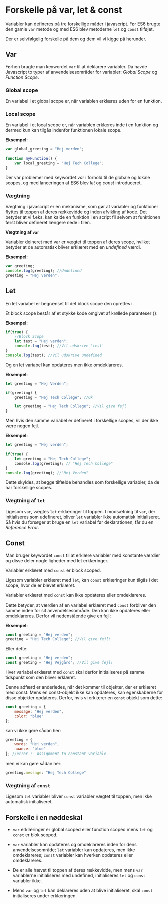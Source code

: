 # Forskelle på var, let & const

Variabler kan defineres på tre forskellige måder i javascript. Før ES6 brugte den gamle `var` metode og med ES6 blev metoderne `let` og `const` tilføjet. 

Der er selvfølgelig forskelle på dem og dem vil vi kigge på herunder.

## Var

Førhen brugte man keywordet `var` til at deklarere variabler. Da havde Javascript to typer af anvendelsesområder for variabler: *Global Scope* og *Function Scope*.

### Global scope

En variabel i et global scope er, når variablen erklæres uden for en funktion.

### Local scope

En variabel i et local scope er, når variablen erklæres inde i en funktion og dermed kun kan tilgås indenfor funktionen lokale scope.

**Eksempel:**

```javascript
var global_greeting = "Hej verden";

function myFunction() {
    var local_greeting = "Hej Tech College";
}
```
Der var problemer med keywordet *var* i forhold til de globale og lokale scopes, og med lanceringen af ES6 blev *let* og *const* introduceret.

### Vægtning

Vægtning i javascript er en mekanisme, som gør at variabler og funktioner flyttes til toppen af deres rækkevidde og inden afvikling af kode. Det betyder at vi f.eks. kan kalde en funktion i en script fil selvom at funktionen først bliver defineret længere nede i filen.

**Vægtning af `var`**

Variabler deineret med var er vægtet til toppen af deres scope, hvilket betyder at de automatisk bliver erklæret med en *undefined* værdi.

**Eksempel:**

```javascript
var greeting;
console.log(greeting); //Undefined
greeting = "Hej verden";
```

## Let 

En let variabel er begrænset til det block scope den oprettes i. 

Et block scope består af et stykke kode omgivet af krøllede paranteser {}:

**Eksempel:**

```javascript
if(true) {
    //Block Scope
    let test = "Hej verden";
    console.log(test); //Vil udskrive 'test'
}
console.log(test); //Vil udskrive undefined

```
Og en let variabel kan opdateres men ikke omdeklareres.

**Eksempel:**

```javascript
let greeting = "Hej Verden";

if(greeting) {
    greeting = "Hej Tech College"; //Ok

    let greeting = "Hej Tech College"; //Vil give fejl
}

```

Men hvis den samme variabel er defineret i forskellige scopes, vil der ikke være nogen fejl.

**Eksempel:**

```javascript
let greeting = "Hej verden";

if(true) {
    let greeting = "Hej Tech College";
    console.log(greeting); // "Hej Tech College"
}
console.log(greeting); //"Hej Verden"
```

Dette skyldes, at begge tilfælde behandles som forskellige variabler, da de har forskellige scopes.

### Vægtning af `let`

Ligesom `var`, vægtes `let` erklæringer til toppen. I modsætning til `var`, der initialiseres som udefineret, bliver `let` variabler ikke automatisk initialiseret. Så hvis du forsøger at bruge en `let` variabel før deklarationen, får du en *Reference Error*.

## Const 

Man bruger keywordet `const` til at erklære variabler med konstante værdier og disse deler nogle ligheder med let erklæringer.

Variabler erklæret med `const` er block scoped.

Ligesom variabler erklæret med `let`, kan `const` erklæringer kun tilgås i det scope, hvor de er blevet erklæret.

Variabler erklæret med `const` kan ikke opdateres eller omdeklareres.

Dette betyder, at værdien af en variabel erklæret med `const` forbliver den samme inden for sit anvendelsesområde. Den kan ikke opdateres eller omdeklareres. Derfor vil nedenstående give en fejl:

**Eksempel:**
```javascript
const greeting = "Hej verden";
greeting = "Hej Tech College"; //Vil give fejl!
```
Eller dette:
```javascript
const greeting = "Hej verden";
const greeting = "Hej Vejgård"; //Vil give fejl!
```

Hver variabel erklæret med `const` skal derfor initialiseres på samme tidspunkt som den bliver erklæret.

Denne adfærd er anderledes, når det kommer til objekter, der er erklæret med const. Mens en const-objekt ikke kan opdateres, kan egenskaberne for disse objekter opdateres. Derfor, hvis vi erklærer en `const` objekt som dette:

```javascript
const greeting = {
    message: "Hej verden",
    color: "blue"
};
```
kan vi ikke gøre sådan her:
```javascript
greeting = {
    words: "Hej verden",
    nuance: "blue"
}; //error :  Assignment to constant variable.
```
men vi kan gøre sådan her:
```javascript
greeting.message: "Hej Tech College"
```
### Vægtning af `const`
Ligesom `let` variabler bliver `const` variabler vægtet til toppen, men ikke automatisk initialiseret.

## Forskelle i en nøddeskal
- `var` erklæringer er global scoped eller function scoped mens `let` og `const` er blok scoped.

- `var` variabler kan opdateres og omdeklareres inden for dens anvendelsesområde; `let` variabler kan opdateres, men ikke omdeklareres; `const` variabler kan hverken opdateres eller omdeklareres.

- De er alle hævet til toppen af deres rækkevidde, men mens `var` variablerne initialiseres med undefined, initialiseres `let` og `const` variabler ikke.

- Mens `var` og `let` kan deklareres uden at blive initialiseret, skal `const` initialiseres under erklæringen.